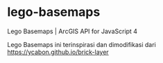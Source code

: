 # lego-basemaps
Lego Basemaps | ArcGIS API for JavaScript 4

Lego Basemaps ini terinspirasi dan dimodifikasi dari https://ycabon.github.io/brick-layer
